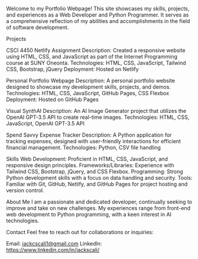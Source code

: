 Welcome to my Portfolio Webpage! This site showcases my skills, projects, and experiences as a Web Developer and Python Programmer. It serves as a comprehensive reflection of my abilities and accomplishments in the field of software development.

Projects

CSCI 4450 Netlify Assignment
Description: Created a responsive website using HTML, CSS, and JavaScript as part of the Internet Programming course at SUNY Oneonta.
Technologies: HTML, CSS, JavaScript, Tailwind CSS, Bootstrap, jQuery
Deployment: Hosted on Netlify

Personal Portfolio Webpage
Description: A personal portfolio website designed to showcase my development skills, projects, and demos.
Technologies: HTML, CSS, JavaScript, GitHub Pages, CSS Flexbox
Deployment: Hosted on GitHub Pages

Visual SynthAI
Description: An AI Image Generator project that utilizes the OpenAI GPT-3.5 API to create real-time images.
Technologies: HTML, CSS, JavaScript, OpenAI GPT-3.5 API

Spend Savvy Expense Tracker
Description: A Python application for tracking expenses, designed with user-friendly interactions for efficient financial management.
Technologies: Python, CSV file handling

Skills
Web Development: Proficient in HTML, CSS, JavaScript, and responsive design principles.
Frameworks/Libraries: Experience with Tailwind CSS, Bootstrap, jQuery, and CSS Flexbox.
Programming: Strong Python development skills with a focus on data handling and security.
Tools: Familiar with Git, GitHub, Netlify, and GitHub Pages for project hosting and version control.

About Me
I am a passionate and dedicated developer, continually seeking to improve and take on new challenges. My experiences range from front-end web development to Python programming, with a keen interest in AI technologies.

Contact
Feel free to reach out for collaborations or inquiries:

Email: jackcscali1@gmail.com
LinkedIn: https://www.linkedin.com/in/jackscali/
